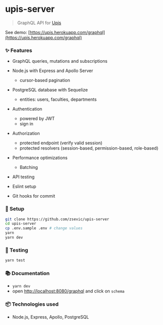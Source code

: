 # upis-server

> GraphQL API for [Upis](https://sevic.me/upis)

See demo: [https://upis.herokuapp.com/graphql](https://upis.herokuapp.com/graphql)

### :sparkles: Features

- GraphQL queries, mutations and subscriptions
- Node.js with Express and Apollo Server
  - cursor-based pagination
- PostgreSQL database with Sequelize
  - entities: users, faculties, departments
- Authentication

  - powered by JWT
  - sign in

- Authorization
  - protected endpoint (verify valid session)
  - protected resolvers (session-based, permission-based, role-based)
- Performance optimizations
  - Batching
- API testing
- Eslint setup
- Git hooks for commit

### :wrench: Setup

```bash
git clone https://github.com/zsevic/upis-server
cd upis-server
cp .env.sample .env # change values
yarn
yarn dev
```

### :rotating_light: Testing

```bash
yarn test
```

### :books: Documentation

- `yarn dev`
- open [http://localhost:8080/graphql](http://localhost:8080/graphql) and click on `schema`

### :package: Technologies used

- Node.js, Express, Apollo, PostgreSQL
